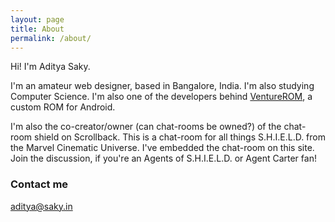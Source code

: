 ```yaml
---
layout: page
title: About
permalink: /about/
---
```


Hi! I'm Aditya Saky.

I'm an amateur web designer, based in Bangalore, India. I'm also studying Computer Science. I'm also one of the developers behind [VentureROM](http://venturerom.com), a custom ROM for Android.

I'm also the co-creator/owner (can chat-rooms be owned?) of the chat-room shield on Scrollback. This is a chat-room for all things S.H.I.E.L.D. from the Marvel Cinematic Universe. I've embedded the chat-room on this site. Join the discussion, if you're an Agents of S.H.I.E.L.D. or Agent Carter fan!

### Contact me

[aditya@saky.in](mailto:aditya@saky.in)
